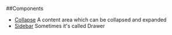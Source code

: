 ##Components
* [Collapse](./collapse.md) A content area which can be collapsed and expanded
* [Sidebar](./sidebar.md) Sometimes it's called Drawer